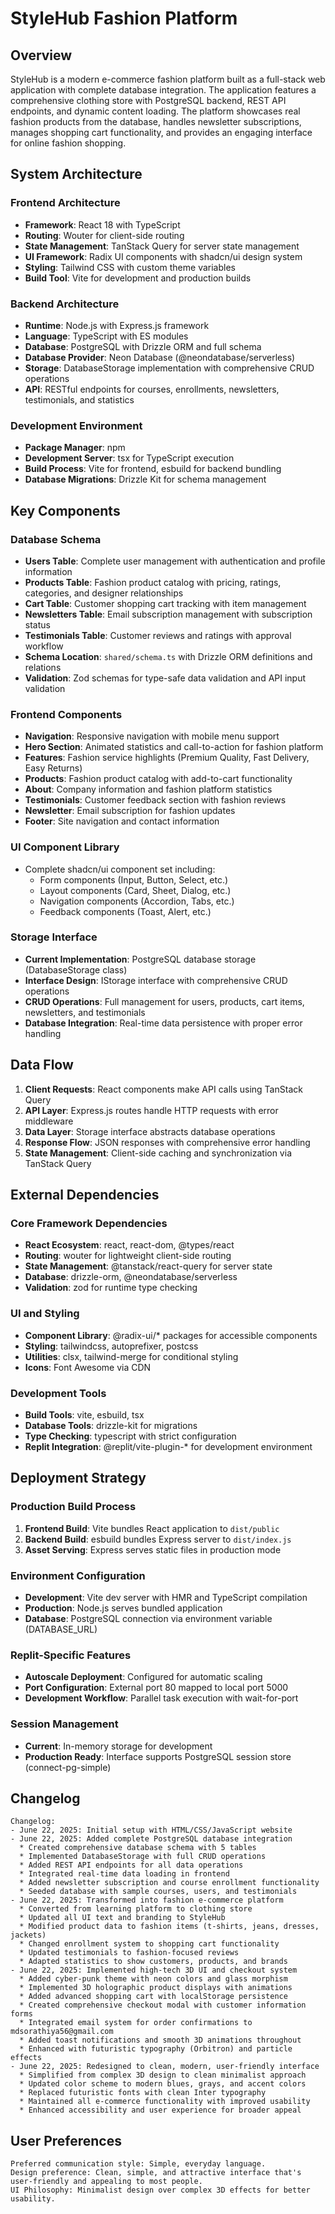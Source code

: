 # StyleHub Fashion Platform

## Overview

StyleHub is a modern e-commerce fashion platform built as a full-stack web application with complete database integration. The application features a comprehensive clothing store with PostgreSQL backend, REST API endpoints, and dynamic content loading. The platform showcases real fashion products from the database, handles newsletter subscriptions, manages shopping cart functionality, and provides an engaging interface for online fashion shopping.

## System Architecture

### Frontend Architecture
- **Framework**: React 18 with TypeScript
- **Routing**: Wouter for client-side routing
- **State Management**: TanStack Query for server state management
- **UI Framework**: Radix UI components with shadcn/ui design system
- **Styling**: Tailwind CSS with custom theme variables
- **Build Tool**: Vite for development and production builds

### Backend Architecture
- **Runtime**: Node.js with Express.js framework
- **Language**: TypeScript with ES modules
- **Database**: PostgreSQL with Drizzle ORM and full schema
- **Database Provider**: Neon Database (@neondatabase/serverless)
- **Storage**: DatabaseStorage implementation with comprehensive CRUD operations
- **API**: RESTful endpoints for courses, enrollments, newsletters, testimonials, and statistics

### Development Environment
- **Package Manager**: npm
- **Development Server**: tsx for TypeScript execution
- **Build Process**: Vite for frontend, esbuild for backend bundling
- **Database Migrations**: Drizzle Kit for schema management

## Key Components

### Database Schema
- **Users Table**: Complete user management with authentication and profile information
- **Products Table**: Fashion product catalog with pricing, ratings, categories, and designer relationships
- **Cart Table**: Customer shopping cart tracking with item management
- **Newsletters Table**: Email subscription management with subscription status
- **Testimonials Table**: Customer reviews and ratings with approval workflow
- **Schema Location**: `shared/schema.ts` with Drizzle ORM definitions and relations
- **Validation**: Zod schemas for type-safe data validation and API input validation

### Frontend Components
- **Navigation**: Responsive navigation with mobile menu support
- **Hero Section**: Animated statistics and call-to-action for fashion platform
- **Features**: Fashion service highlights (Premium Quality, Fast Delivery, Easy Returns)
- **Products**: Fashion product catalog with add-to-cart functionality
- **About**: Company information and fashion platform statistics
- **Testimonials**: Customer feedback section with fashion reviews
- **Newsletter**: Email subscription for fashion updates
- **Footer**: Site navigation and contact information

### UI Component Library
- Complete shadcn/ui component set including:
  - Form components (Input, Button, Select, etc.)
  - Layout components (Card, Sheet, Dialog, etc.)
  - Navigation components (Accordion, Tabs, etc.)
  - Feedback components (Toast, Alert, etc.)

### Storage Interface
- **Current Implementation**: PostgreSQL database storage (DatabaseStorage class)
- **Interface Design**: IStorage interface with comprehensive CRUD operations
- **CRUD Operations**: Full management for users, products, cart items, newsletters, and testimonials
- **Database Integration**: Real-time data persistence with proper error handling

## Data Flow

1. **Client Requests**: React components make API calls using TanStack Query
2. **API Layer**: Express.js routes handle HTTP requests with error middleware
3. **Data Layer**: Storage interface abstracts database operations
4. **Response Flow**: JSON responses with comprehensive error handling
5. **State Management**: Client-side caching and synchronization via TanStack Query

## External Dependencies

### Core Framework Dependencies
- **React Ecosystem**: react, react-dom, @types/react
- **Routing**: wouter for lightweight client-side routing
- **State Management**: @tanstack/react-query for server state
- **Database**: drizzle-orm, @neondatabase/serverless
- **Validation**: zod for runtime type checking

### UI and Styling
- **Component Library**: @radix-ui/* packages for accessible components
- **Styling**: tailwindcss, autoprefixer, postcss
- **Utilities**: clsx, tailwind-merge for conditional styling
- **Icons**: Font Awesome via CDN

### Development Tools
- **Build Tools**: vite, esbuild, tsx
- **Database Tools**: drizzle-kit for migrations
- **Type Checking**: typescript with strict configuration
- **Replit Integration**: @replit/vite-plugin-* for development environment

## Deployment Strategy

### Production Build Process
1. **Frontend Build**: Vite bundles React application to `dist/public`
2. **Backend Build**: esbuild bundles Express server to `dist/index.js`
3. **Asset Serving**: Express serves static files in production mode

### Environment Configuration
- **Development**: Vite dev server with HMR and TypeScript compilation
- **Production**: Node.js serves bundled application
- **Database**: PostgreSQL connection via environment variable (DATABASE_URL)

### Replit-Specific Features
- **Autoscale Deployment**: Configured for automatic scaling
- **Port Configuration**: External port 80 mapped to local port 5000
- **Development Workflow**: Parallel task execution with wait-for-port

### Session Management
- **Current**: In-memory storage for development
- **Production Ready**: Interface supports PostgreSQL session store (connect-pg-simple)

## Changelog

```
Changelog:
- June 22, 2025: Initial setup with HTML/CSS/JavaScript website
- June 22, 2025: Added complete PostgreSQL database integration
  * Created comprehensive database schema with 5 tables
  * Implemented DatabaseStorage with full CRUD operations
  * Added REST API endpoints for all data operations
  * Integrated real-time data loading in frontend
  * Added newsletter subscription and course enrollment functionality
  * Seeded database with sample courses, users, and testimonials
- June 22, 2025: Transformed into fashion e-commerce platform
  * Converted from learning platform to clothing store
  * Updated all UI text and branding to StyleHub
  * Modified product data to fashion items (t-shirts, jeans, dresses, jackets)
  * Changed enrollment system to shopping cart functionality
  * Updated testimonials to fashion-focused reviews
  * Adapted statistics to show customers, products, and brands
- June 22, 2025: Implemented high-tech 3D UI and checkout system
  * Added cyber-punk theme with neon colors and glass morphism
  * Implemented 3D holographic product displays with animations
  * Added advanced shopping cart with localStorage persistence
  * Created comprehensive checkout modal with customer information forms
  * Integrated email system for order confirmations to mdsorathiya56@gmail.com
  * Added toast notifications and smooth 3D animations throughout
  * Enhanced with futuristic typography (Orbitron) and particle effects
- June 22, 2025: Redesigned to clean, modern, user-friendly interface
  * Simplified from complex 3D design to clean minimalist approach
  * Updated color scheme to modern blues, grays, and accent colors
  * Replaced futuristic fonts with clean Inter typography
  * Maintained all e-commerce functionality with improved usability
  * Enhanced accessibility and user experience for broader appeal
```

## User Preferences

```
Preferred communication style: Simple, everyday language.
Design preference: Clean, simple, and attractive interface that's user-friendly and appealing to most people.
UI Philosophy: Minimalist design over complex 3D effects for better usability.
```